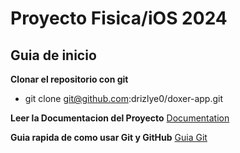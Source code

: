 # Proyecto Fisica/iOS 2024

## Guia de inicio

**Clonar el repositorio con git**
- git clone git@github.com:drizlye0/doxer-app.git

**Leer la Documentacion del Proyecto**
[Documentation](./guides/Documentation.md)

**Guia rapida de como usar Git y GitHub**
[Guia Git](./guides/GitHub.md)
